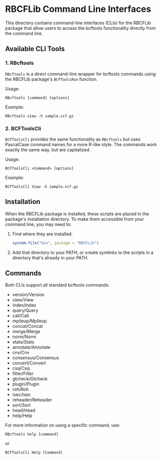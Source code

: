 # RBCFLib Command Line Interfaces

This directory contains command-line interfaces (CLIs) for the RBCFLib package that allow users to access the bcftools functionality directly from the command line.

## Available CLI Tools

### 1. RBcftools

`RBcftools` is a direct command-line wrapper for bcftools commands using the RBCFLib package's `BCFToolsRun` function.

Usage:
```
RBcftools [command] [options]
```

Example:
```
RBcftools view -h sample.vcf.gz
```

### 2. BCFToolsCli

`BCFToolsCli` provides the same functionality as `RBcftools` but uses PascalCase command names for a more R-like style. The commands work exactly the same way, but are capitalized.

Usage:
```
BCFToolsCli <Command> [options]
```

Example:
```
BCFToolsCli View -h sample.vcf.gz
```

## Installation

When the RBCFLib package is installed, these scripts are placed in the package's installation directory. To make them accessible from your command line, you may need to:

1. Find where they are installed:
   ```r
   system.file("bin", package = "RBCFLib")
   ```

2. Add that directory to your PATH, or create symlinks to the scripts in a directory that's already in your PATH.

## Commands

Both CLIs support all standard bcftools commands:

- version/Version
- view/View
- index/Index
- query/Query
- call/Call
- mpileup/Mpileup
- concat/Concat
- merge/Merge
- norm/Norm
- stats/Stats
- annotate/Annotate
- cnv/Cnv
- consensus/Consensus
- convert/Convert
- csq/Csq
- filter/Filter
- gtcheck/Gtcheck
- plugin/Plugin
- roh/Roh
- isec/Isec
- reheader/Reheader
- sort/Sort
- head/Head
- help/Help

For more information on using a specific command, use:
```
RBcftools help [command]
```
or
```
BCFToolsCli Help [Command]
```
